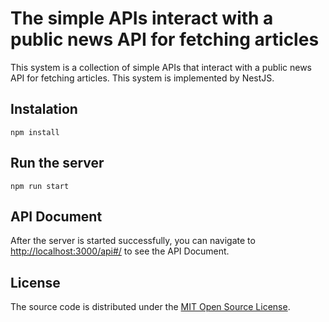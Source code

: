 # The simple APIs interact with a public news API for fetching articles 

This system is a collection of simple APIs that interact with a public news API for fetching articles. This system is implemented by NestJS.

## Instalation
```console
npm install
```

## Run the server
```console
npm run start 
```

## API Document
After the server is started successfully, you can navigate to [http://localhost:3000/api#/](http://localhost:3000/api#/) to see the API Document.

## License

The source code is distributed under the [MIT Open Source
License](https://opensource.org/licenses/MIT).

[paper]: https://drive.google.com/file/d/1o6Brp76OofgoD9lXMHtFYzedg40XSblb/view?usp=sharing
